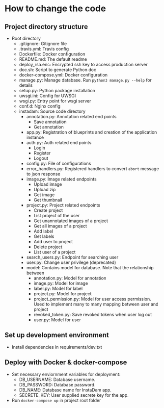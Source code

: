 # How to change the code

## Project directory structure
  * Root directory
    * .gitignore: Gitignore file
    * .travis.yml: Travis config
    * Dockerfile: Docker configuration
    * README.md: The default readme
    * deploy_rsa.enc: Encrypted ssh key to access production server
    * doc.sh: Script to generate Python doc
    * docker-compose.yml: Docker configuration
    * manage.py: Manage database. Run `python3 manage.py --help` for details
    * setup.py: Python package installation
    * uwsgi.ini: Config for UWSGI
    * wsgi.py: Entry point for wsgi server
    * conf.d: Nginx config
    * instadam: Source code directory
      * annotation.py: Annotation related end points
        * Save annotation
        * Get annotation
      * app.py: Registration of blueprints and creation of the application instance
      * auth.py: Auth related end points
        * Login
        * Register
        * Logout
      * config.py: File of configurations
      * error_handlers.py: Registered handlers to convert `abort` message to json response
      * image.py: Image related endpoints
        * Upload image
        * Upload zip
        * Get image
        * Get thumbnail
      * project.py: Project related endpoints
        * Create project
        * List project of the user
        * Get unannotated images of a project
        * Get all images of a project
        * Add label
        * Get labels
        * Add user to project
        * Delete project
        * List user of a project
      * search_users.py: Endpoint for searching user
      * user.py: Change user privilege (deprecated)
      * model: Contains model for database. Note that the relationship between 
        * annotation.py: Model for annotation
        * image.py: Model for image
        * label.py: Model for label
        * project.py: Model for project
        * project_permission.py: Model for user access permission. Used to implement many to many mapping between user and project
        * revoked_token.py: Save revoked tokens when user log out
        * user.py: Model for user

## Set up development environment
  * Install dependencies in requirements/dev.txt 

## Deploy with Docker & docker-compose
  * Set necessary enviornment variables for deployment: 
      - DB_USERNAME: Database username.
      - DB_PASSWORD: Database password.
      - DB_NAME: Database name for InstaDam app.
      - SECRETE_KEY: User supplied secrete key for the app.
  * Run ```docker-compose up``` in project root folder
     
